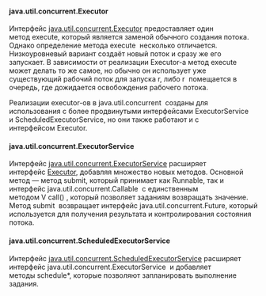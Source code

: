 #### java.util.concurrent.Executor

Интерфейс [java.util.concurrent.Executor](https://docs.oracle.com/javase/8/docs/api/java/util/concurrent/Executor.html) предоставляет один метод execute, который является заменой обычного создания потока. Однако определение метода execute  несколько отличается. Низкоуровневый вариант создаёт новый поток и сразу же его запускает. В зависимости от реализации Executor-а метод execute  может делать то же самое, но обычно он использует уже существующий рабочий поток для запуска r, либо r  помещается в очередь, где дожидается освобождения рабочего потока.

Реализации executor-ов в java.util.concurrent  созданы для использования с более продвинутыми интерфейсами ExecutorService  и ScheduledExecutorService, но они также работают и с интерфейсом Executor.
#### java.util.concurrent.ExecutorService

Интерфейс [java.util.concurrent.ExecutorService](https://docs.oracle.com/javase/8/docs/api/java/util/concurrent/ExecutorService.html) расширяет интерфейс [Executor](https://docs.oracle.com/javase/8/docs/api/java/util/concurrent/Executor.html), добавляя множество новых методов. Основной метод — метод submit, который принимает как Runnable, так и интерфейс java.util.concurrent.Callable<V>  с единственным методом V call() , который позволяет заданиям возвращать значение. Метод submit  возвращает интерфейс java.util.concurrent.Future, который используется для получения результата и контролирования состояния потока.

#### java.util.concurrent.ScheduledExecutorService

Интерфейс [java.util.concurrent.ScheduledExecutorService](https://docs.oracle.com/javase/8/docs/api/java/util/concurrent/ScheduledExecutorService.html) расширяет интерфейс java.util.concurrent.ExecutorService  и добавляет методы schedule*, которые позволяют запланировать выполнение задания.